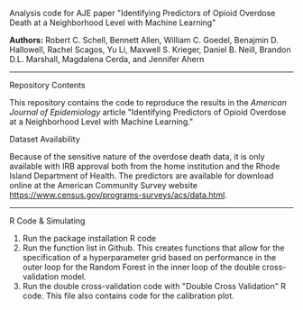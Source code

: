 

Analysis code for AJE paper "Identifying Predictors of Opioid Overdose Death at a Neighborhood Level with Machine Learning"


__Authors:__ Robert C. Schell,
Bennett Allen,
William C. Goedel,
Benajmin D. Hallowell,
Rachel Scagos,
Yu Li,
Maxwell S. Krieger,
Daniel B. Neill,
Brandon D.L. Marshall,
Magdalena Cerda, and
Jennifer Ahern







---

Repository Contents

This repository contains the code to reproduce the results in the _American Journal of Epidemiology_ article "Identifying Predictors of Opioid Overdose at a Neighborhood Level with Machine Learning."  

Dataset Availability

Because of the sensitive nature of the overdose death data, it is only available with IRB approval both from the home institution and the Rhode Island Department of Health. The predictors are available for download online at the American Community Survey website https://www.census.gov/programs-surveys/acs/data.html.

---

R Code & Simulating

1. Run the package installation R code
2. Run the function list in Github. This creates functions that allow for the specification of a hyperparameter grid based on performance in the outer loop for the Random Forest in the inner loop of the double cross-validation model. 
3. Run the double cross-validation code with "Double Cross Validation" R code. This file also contains code for the calibration plot.
